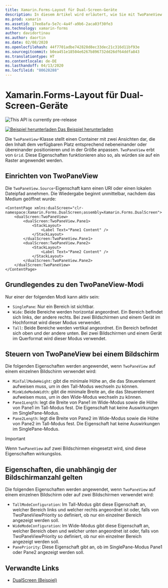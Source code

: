 ```yaml
---
title: Xamarin.Forms-Layout für Dual-Screen-Geräte
description: In diesem Artikel wird erläutert, wie Sie mit TwoPaneView in Xamarin.Forms die Benutzeroberfläche Ihrer App für Dual-Screen-Geräte wie Surface Duo und Surface Neo optimieren.
ms.prod: xamarin
ms.assetid: 17ee8afa-5e7c-4a4f-a9b6-2aca03f30fe3
ms.technology: xamarin-forms
author: davidortinau
ms.author: daortin
ms.date: 02/08/2020
ms.openlocfilehash: 44f7701adbe742828d8ec33dec21c316d11bf93e
ms.sourcegitcommit: b0ea451e18504e6267b896732dd26df64ddfa843
ms.translationtype: HT
ms.contentlocale: de-DE
ms.lasthandoff: 04/13/2020
ms.locfileid: "80628288"
---
```

# <a name="xamarinforms-dual-screen-layout"></a>Xamarin.Forms-Layout für Dual-Screen-Geräte

![](~/media/shared/preview.png "This API is currently pre-release")

[![Beispiel herunterladen](~/media/shared/download.png) Das Beispiel herunterladen](https://docs.microsoft.com/samples/xamarin/xamarin-forms-samples/userinterface-dualscreendemos/)

Die `TwoPaneView`-Klasse stellt einen Container mit zwei Ansichten dar, die den Inhalt dem verfügbaren Platz entsprechend nebeneinander oder übereinander positionieren und in der Größe anpassen. `TwoPaneView` erbt von `Grid`. Diese Eigenschaften funktionieren also so, als würden sie auf ein Raster angewendet werden.

## <a name="set-up-twopaneview"></a>Einrichten von TwoPaneView

Die `TwoPaneView.Source`-Eigenschaft kann einen URI oder einen lokalen Dateipfad annehmen. Die Wiedergabe beginnt unmittelbar, nachdem das Medium geöffnet wurde:

```xaml
<ContentPage xmlns:dualScreen="clr-namespace:Xamarin.Forms.DualScreen;assembly=Xamarin.Forms.DualScreen">
    <dualScreen:TwoPaneView>
        <dualScreen:TwoPaneView.Pane1>
            <StackLayout>
                <Label Text="Pane1 Content" />
            </StackLayout>
        </dualScreen:TwoPaneView.Pane1>
        <dualScreen:TwoPaneView.Pane2>
            <StackLayout>
                <Label Text="Pane2 Content" />
            </StackLayout>
        </dualScreen:TwoPaneView.Pane2>
    </dualScreen:TwoPaneView>
</ContentPage>
```

## <a name="understand-twopaneview-modes"></a>Grundlegendes zu den TwoPaneView-Modi

Nur einer der folgenden Modi kann aktiv sein:

- `SinglePane`: Nur ein Bereich ist sichtbar.
- `Wide`: Beide Bereiche werden horizontal angeordnet. Ein Bereich befindet sich links, der andere rechts. Bei zwei Bildschirmen und einem Gerät im Hochformat wird dieser Modus verwendet.
- `Tall`: Beide Bereiche werden vertikal angeordnet. Ein Bereich befindet sich oben und der andere unten. Bei zwei Bildschirmen und einem Gerät im Querformat wird dieser Modus verwendet.

## <a name="control-twopaneview-when-its-only-on-one-screen"></a>Steuern von TwoPaneView bei einem Bildschirm

Die folgenden Eigenschaften werden angewendet, wenn `TwoPaneView` auf einem einzelnen Bildschirm verwendet wird:

- `MinTallModeHeight`: gibt die minimale Höhe an, die das Steuerelement aufweisen muss, um in den Tall-Modus wechseln zu können.
- `MinWideModeWidth`: gibt die minimale Breite an, die das Steuerelement aufweisen muss, um in den Wide-Modus wechseln zu können.
- `Pane1Length`: legt die Breite von Pane1 im Wide-Modus sowie die Höhe von Pane1 im Tall-Modus fest. Die Eigenschaft hat keine Auswirkungen im SinglePane-Modus.
- `Pane2Length`: legt die Breite von Pane2 im Wide-Modus sowie die Höhe von Pane2 im Tall-Modus fest. Die Eigenschaft hat keine Auswirkungen im SinglePane-Modus.

> [!IMPORTANT]
> Wenn `TwoPaneView` auf zwei Bildschirmen eingesetzt wird, sind diese Eigenschaften wirkungslos.

## <a name="properties-that-apply-when-on-one-screen-or-two"></a>Eigenschaften, die unabhängig der Bildschirmanzahl gelten

Die folgenden Eigenschaften werden angewendet, wenn `TwoPaneView` auf einem einzelnen Bildschirm oder auf zwei Bildschirmen verwendet wird:

- `TallModeConfiguration`: Im Tall-Modus gibt diese Eigenschaft an, welcher Bereich links und welcher rechts angeordnet ist oder, falls von TwoPaneViewPriority so definiert, ob nur ein einzelner Bereich angezeigt werden soll.
- `WideModeConfiguration`: Im Wide-Modus gibt diese Eigenschaft an, welcher Bereich oben und welcher unten angeordnet ist oder, falls von TwoPaneViewPriority so definiert, ob nur ein einzelner Bereich angezeigt werden soll.
- `PanePriority`: Diese Eigenschaft gibt an, ob im SinglePane-Modus Pane1 oder Pane2 angezeigt werden soll.

## <a name="related-links"></a>Verwandte Links

- [DualScreen (Beispiel)](https://docs.microsoft.com/samples/xamarin/xamarin-forms-samples/userinterface-dualscreendemos/)
